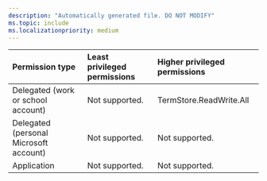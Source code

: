 ```yaml
---
description: "Automatically generated file. DO NOT MODIFY"
ms.topic: include
ms.localizationpriority: medium
---
```


|Permission type|Least privileged permissions|Higher privileged permissions|
|:---|:---|:---|
|Delegated (work or school account)|Not supported.|TermStore.ReadWrite.All|
|Delegated (personal Microsoft account)|Not supported.|Not supported.|
|Application|Not supported.|Not supported.|

